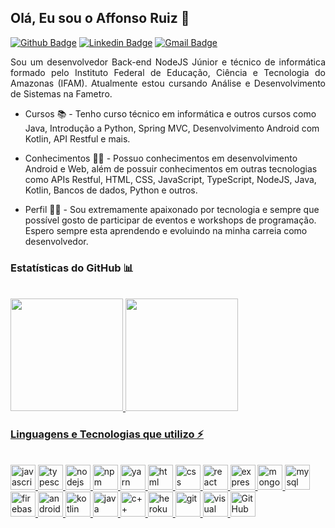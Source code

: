 ## Olá, Eu sou o Affonso Ruiz 👋

[![Github Badge](https://img.shields.io/badge/-RuizHenrique01-black?style=flat-square&logo=Github&logoColor=white&link=https://github.com/RuizHenrique01)](https://github.com/RuizHenrique01)
[![Linkedin Badge](https://img.shields.io/badge/-Affonso%20Henrique%20Ruiz%20Jurema-blue?style=flat-square&logo=Linkedin&logoColor=white&link=https://www.linkedin.com/in/affonso-henrique-ruiz-jurema-b8744b210/)](https://www.linkedin.com/in/affonsoruiz/)
[![Gmail Badge](https://img.shields.io/badge/-affonsohenriqueruiz@gmail.com-d93025?style=flat-square&logo=Gmail&logoColor=white&link=mailto:affonsohenriqueruiz@gmail.com)](mailto:affonsohenriqueruiz@gmail.com)

<p align=justify>
Sou um desenvolvedor Back-end NodeJS Júnior e técnico de informática formado pelo Instituto Federal de Educação, Ciência e Tecnologia do Amazonas (IFAM). Atualmente estou cursando Análise e Desenvolvimento de Sistemas na Fametro.

- Cursos :books: - Tenho curso técnico em informática e outros cursos como Java, Introdução a Python, Spring MVC, Desenvolvimento Android com Kotlin, API Restful e mais.
  
- Conhecimentos :man_teacher: - Possuo conhecimentos em desenvolvimento Android e Web, além de possuir conhecimentos em outras tecnologias como APIs Restful, HTML, CSS, JavaScript, TypeScript, NodeJS, Java, Kotlin, Bancos de dados, Python e outros.
  
- Perfil :man_technologist: - Sou extremamente apaixonado por tecnologia e sempre que possível gosto de participar de eventos e workshops de programação. Espero sempre esta aprendendo e evoluindo na minha carreia como desenvolvedor.
</p>

### Estatísticas do GitHub 📊

<br/>

<div>
<a href="https://github.com/RuizHenrique01">
<img height="180em" src="https://github-readme-stats.vercel.app/api?username=RuizHenrique01&show_icons=true&theme=radical&count_private=true&include_all_commits=true">
<img height="180em" src="https://github-readme-stats.vercel.app/api/top-langs/?username=RuizHenrique01&layout=compact&theme=radical&langs_count=9">
</div>
  
### Linguagens e Tecnologias que utilizo ⚡
 
 <br/>
  
<div style="display: inline_block">
  <img height="40" alt="javascript" src="https://cdn.jsdelivr.net/gh/devicons/devicon/icons/javascript/javascript-original.svg" />
  <img height="40" alt="typescript" src="https://cdn.jsdelivr.net/gh/devicons/devicon/icons/typescript/typescript-original.svg" />
  <img height="40" alt="nodejs" src="https://cdn.jsdelivr.net/gh/devicons/devicon/icons/nodejs/nodejs-original.svg" />
  <img height="40" alt="npm" src="https://cdn.jsdelivr.net/gh/devicons/devicon/icons/npm/npm-original-wordmark.svg" />
  <img height="40" alt="yarn" src="https://cdn.jsdelivr.net/gh/devicons/devicon/icons/yarn/yarn-original-wordmark.svg" />
  <img height="40" alt="html" src="https://cdn.jsdelivr.net/gh/devicons/devicon/icons/html5/html5-original-wordmark.svg" />
  <img height="40" alt="css" src="https://cdn.jsdelivr.net/gh/devicons/devicon/icons/css3/css3-original-wordmark.svg" />
  <img height="40" alt="react" src="https://cdn.jsdelivr.net/gh/devicons/devicon/icons/react/react-original-wordmark.svg" />
  <img height="40" alt="express" src="https://cdn.jsdelivr.net/gh/devicons/devicon/icons/express/express-original.svg" />
  <img height="40" alt="mongodb" src="https://cdn.jsdelivr.net/gh/devicons/devicon/icons/mongodb/mongodb-original-wordmark.svg" />
  <img height="40" alt="mysql" src="https://cdn.jsdelivr.net/gh/devicons/devicon/icons/mysql/mysql-original-wordmark.svg" />
  <img height="40" alt="firebase" src="https://cdn.jsdelivr.net/gh/devicons/devicon/icons/firebase/firebase-plain-wordmark.svg" />
  <img height="40" alt="android" src="https://cdn.jsdelivr.net/gh/devicons/devicon/icons/android/android-original.svg" />
  <img height="40" alt="kotlin" src="https://cdn.jsdelivr.net/gh/devicons/devicon/icons/kotlin/kotlin-original.svg" />
  <img height="40" alt="java" src="https://cdn.jsdelivr.net/gh/devicons/devicon/icons/java/java-original.svg" />
  <img height="40" alt="c++" src="https://cdn.jsdelivr.net/gh/devicons/devicon/icons/cplusplus/cplusplus-original.svg" />
  <img height="40" alt="heroku" src="https://cdn.jsdelivr.net/gh/devicons/devicon/icons/heroku/heroku-plain-wordmark.svg" />
  <img height="40" alt="git" src="https://cdn.jsdelivr.net/gh/devicons/devicon/icons/git/git-plain.svg" />
  <img height="40" alt="visual studio code" src="https://cdn.jsdelivr.net/gh/devicons/devicon/icons/vscode/vscode-original.svg" />
  <img height="40" alt="GitHub" src="https://cdn.jsdelivr.net/gh/devicons/devicon/icons/github/github-original.svg" />
  </div>
  
 <br/>
